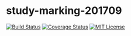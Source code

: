 # study-marking-201709

[![Build Status](https://travis-ci.org/ryoichi-obara/study-marking-201709.svg?branch=master)](https://travis-ci.org/ryoichi-obara/study-marking-201709)
[![Coverage Status](https://coveralls.io/repos/github/ryoichi-obara/study-marking-201709/badge.svg?branch=master)](https://coveralls.io/github/ryoichi-obara/study-marking-201709?branch=master)
[![MIT License](http://img.shields.io/badge/license-MIT-blue.svg?style=flat)](LICENSE)
